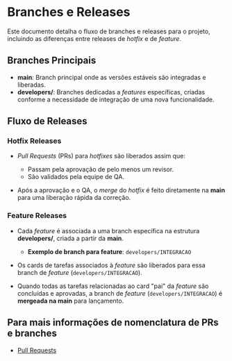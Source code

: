 # Branches e Releases

Este documento detalha o fluxo de branches e releases para o projeto, incluindo as diferenças entre releases de *hotfix* e de *feature*.

## Branches Principais

- **main**: Branch principal onde as versões estáveis são integradas e liberadas.
- **developers/**: Branches dedicadas a *features* específicas, criadas conforme a necessidade de integração de uma nova funcionalidade.

## Fluxo de Releases

### Hotfix Releases

- *Pull Requests* (PRs) para *hotfixes* são liberados assim que:
   - Passam pela aprovação de pelo menos um revisor.
   - São validados pela equipe de QA.
   
- Após a aprovação e o QA, o *merge* do *hotfix* é feito diretamente na **main** para uma liberação rápida da correção.

### Feature Releases

- Cada *feature* é associada a uma branch específica na estrutura **developers/**, criada a partir da **main**.
   
   - **Exemplo de branch para feature**: `developers/INTEGRACAO`

- Os cards de tarefas associados à *feature* são liberados para essa branch de *feature* (`developers/INTEGRACAO`).

- Quando todas as tarefas relacionadas ao card "pai" da *feature* são concluídas e aprovadas, a branch de *feature* (`developers/INTEGRACAO`) é **mergeada na main** para lançamento.

## Para mais informações de nomenclatura de PRs e branches

- [Pull Requests](./docs/patterns/pull-requests.md)
